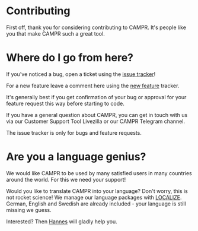 # Contributing
First off, thank you for considering contributing to CAMPR. It's people like you that make CAMPR such a great tool.

# Where do I go from here?
If you've noticed a bug, open a ticket using the [issue tracker](https://github.com/CamprGmbH/campr/issues/new?assignees=&labels=&template=bug_report.md&title=)!

For a new feature leave a comment here using the [new feature](https://github.com/CamprGmbH/campr/issues/new?assignees=&labels=&template=feature_request.md&title=) tracker.

It's generally best if you get confirmation of your bug or approval for your feature request this way before starting to code.

If you have a general question about CAMPR, you can get in touch with us via our Customer Support Tool Livezilla or our CAMPR Telegram channel.

The issue tracker is only for bugs and feature requests.

# Are you a language genius?
We would like CAMPR to be used by many satisfied users in many countries around the world. For this we need your support!

Would you like to translate CAMPR into your language? Don't worry, this is not rocket science! We manage our language packages with [LOCALIZE](https://localizejs.com/de/). German, English and Swedish are already included - your language is still missing we guess.

Interested? Then [Hannes](mailto:hannes.breese@campr.biz) will gladly help you.
